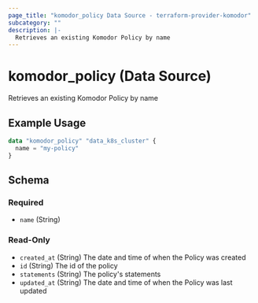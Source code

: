 ```yaml
---
page_title: "komodor_policy Data Source - terraform-provider-komodor"
subcategory: ""
description: |-
  Retrieves an existing Komodor Policy by name
---
```


# komodor_policy (Data Source)

Retrieves an existing Komodor Policy by name

## Example Usage

```terraform
data "komodor_policy" "data_k8s_cluster" {
  name = "my-policy"
}
```

<!-- schema generated by tfplugindocs -->
## Schema

### Required

- `name` (String)

### Read-Only

- `created_at` (String) The date and time of when the Policy was created
- `id` (String) The id of the policy
- `statements` (String) The policy's statements
- `updated_at` (String) The date and time of when the Policy was last updated
